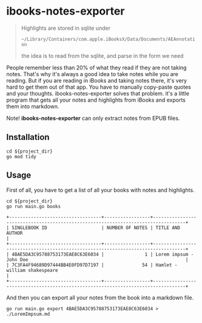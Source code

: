 # ibooks-notes-exporter

> Highlights are stored in sqlite under
>
> `~/Library/Containers/com.apple.iBooksX/Data/Documents/AEAnnotation`
>
> the idea is to read from the sqlite, and parse in the form we need 

People remember less than 20% of what they read if they are not taking notes.
That's why it's always a good idea to take notes while you are reading.
But if you are reading in iBooks and taking notes there, it's very hard to get them out of that app.
You have to manually copy-paste quotes and your thoughts. ibooks-notes-exporter  solves
that problem. it's a little program that gets all your notes and highlights from iBooks and
exports them into markdown.

Note! **ibooks-notes-exporter** can only extract notes from EPUB files.

## Installation

```shell
cd ${project_dir}
go mod tidy
```

## Usage

First of all, you have to get a list of all your books with notes and highlights.

```shell
cd ${project_dir}
go run main.go books

+----------------------------------+-----------------+----------------------------------------------------------------------------------+
| SINGLEBOOK ID                    | NUMBER OF NOTES | TITLE AND AUTHOR                                                                 |
+----------------------------------+-----------------+----------------------------------------------------------------------------------+
| 4BAE5DA3C95788753173EAE8C63E6034 |               1 | Lorem impsum - John Doe                                                          |
| 7C3FA4F94689D97444BB4E0FD97D7197 |              54 | Hamlet - william shakespeare                                                     |
+----------------------------------+-----------------+----------------------------------------------------------------------------------+
```

And then you can export all your notes from the book into a markdown file.

```shell
go run main.go export 4BAE5DA3C95788753173EAE8C63E6034 > ./LoremImpsum.md
```
